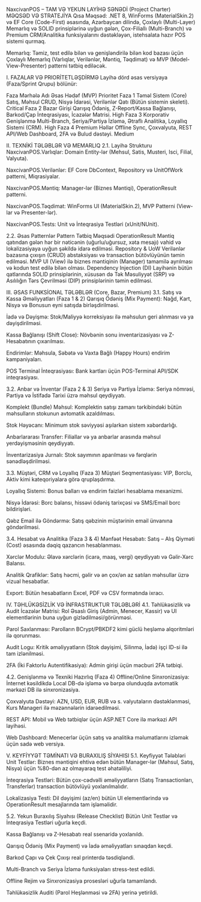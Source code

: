 NaxcivanPOS – TAM VƏ YEKUN LAYİHƏ SƏNƏDİ (Project Charter)
MƏQSƏD VƏ STRATEJİYA
Qısa Məqsəd: .NET 8, WinForms (MaterialSkin.2) və EF Core (Code-First) əsasında, Azərbaycan dilində, Çoxlaylı (Multi-Layer) Memarlıq və SOLID prinsiplərinə uyğun gələn, Çox-Filiallı (Multi-Branch) və Premium CRM/Analitika funksiyalarını dəstəkləyən, istehsalata hazır POS sistemi qurmaq.

Memarlıq: Təmiz, test edilə bilən və genişləndirilə bilən kod bazası üçün Çoxlaylı Memarlıq (Varlıqlar, Verilənlər, Məntiq, Təqdimat) və MVP (Model-View-Presenter) patterni tətbiq ediləcək.

I. FAZALAR VƏ PRIORİTETLƏŞDİRMƏ
Layihə dörd əsas versiyaya (Faza/Sprint Qrupu) bölünür:

Faza	Mərhələ Adı	Əsas Hədəf (MVP)	Prioritet
Faza 1	Təməl Sistem (Core)	Satış, Məhsul CRUD, Nisyə İdarəsi, Verilənlər Qatı (Bütün sistemin skeleti).	Critical
Faza 2	Bazar Girişi	Qarışıq Ödəniş, Z-Report/Kassa Bağlanışı, Barkod/Çap İnteqrasiyası, İcazələr Matrisi.	High
Faza 3	Korporativ Genişlənmə	Multi-Branch, Seriya/Partiya İzləmə, Ətraflı Analitika, Loyallıq Sistemi (CRM).	High
Faza 4	Premium Həllər	Offline Sync, Çoxvalyuta, REST API/Web Dashboard, 2FA və Bulud dəstəyi.	Medium


II. TEXNİKİ TƏLƏBLƏR VƏ MEMARLIQ
2.1. Layihə Strukturu
NaxcivanPOS.Varlıqlar: Domain Entity-lər (Mehsul, Satis, Musteri, Isci, Filial, Valyuta).

NaxcivanPOS.Verilənlər: EF Core DbContext, Repository və UnitOfWork patterni, Miqrasiyalar.

NaxcivanPOS.Məntiq: Manager-lər (Biznes Məntiqi), OperationResult<T> patterni.

NaxcivanPOS.Təqdimat: WinForms UI (MaterialSkin.2), MVP Patterni (View-lar və Presenter-lər).

NaxcivanPOS.Tests: Unit və İnteqrasiya Testləri (xUnit/NUnit).

2.2. Əsas Patternlər
Pattern	Tətbiq Məqsədi
OperationResult<T>	Məntiq qatından gələn hər bir nəticənin (uğurlu/uğursuz, xəta mesajı) vahid və lokalizasiyaya uyğun şəkildə idarə edilməsi.
Repository & UoW	Verilənlər bazasına çıxışın (CRUD) abstaksiyası və transaction bütövlüyünün təmin edilməsi.
MVP	UI (View) ilə biznes məntiqinin (Manager) tamamilə ayrılması və kodun test edilə bilən olması.
Dependency Injection (DI)	Layihənin bütün qatlarında SOLID prinsiplərinin, xüsusən də Tək Məsuliyyət (SRP) və Asılılığın Tərs Çevrilməsi (DIP) prinsiplərinin təmin edilməsi.


III. ƏSAS FUNKSİONAL TƏLƏBLƏR (Core, Bazar, Premium)
3.1. Satış və Kassa Əməliyyatları (Faza 1 & 2)
Qarışıq Ödəniş (Mix Payment): Nağd, Kart, Nisyə və Bonusun eyni satışda birləşdirilməsi.

İadə və Dəyişmə: Stok/Maliyyə korreksiyası ilə məhsulun geri alınması və ya dəyişdirilməsi.

Kassa Bağlanışı (Shift Close): Növbənin sonu inventarizasiyası və Z-Hesabatının çıxarılması.

Endirimlər: Məhsula, Səbətə və Vaxta Bağlı (Happy Hours) endirim kampaniyaları.

POS Terminal İnteqrasiyası: Bank kartları üçün POS-Terminal API/SDK inteqrasiyası.

3.2. Anbar və İnventar (Faza 2 & 3)
Seriya və Partiya İzləmə: Seriya nömrəsi, Partiya və İstifadə Tarixi üzrə məhsul qeydiyyatı.

Komplekt (Bundle) Məhsul: Komplektin satışı zamanı tərkibindəki bütün məhsulların stokunun avtomatik azaldılması.

Stok Həyəcanı: Minimum stok səviyyəsi aşılarkən sistem xəbərdarlığı.

Anbarlararası Transfer: Filiallar və ya anbarlar arasında məhsul yerdəyişməsinin qeydiyyatı.

İnventarizasiya Jurnalı: Stok sayımının aparılması və fərqlərin sənədləşdirilməsi.

3.3. Müştəri, CRM və Loyallıq (Faza 3)
Müştəri Seqmentasiyası: VIP, Borclu, Aktiv kimi kateqoriyalara görə qruplaşdırma.

Loyallıq Sistemi: Bonus balları və endirim faizləri hesablama mexanizmi.

Nisyə İdarəsi: Borc balansı, hissəvi ödəniş tarixçəsi və SMS/Email borc bildirişləri.

Qəbz Email ilə Göndərmə: Satış qəbzinin müştərinin email ünvanına göndərilməsi.

3.4. Hesabat və Analitika (Faza 3 & 4)
Mənfəət Hesabatı: Satış – Alış Qiyməti (Cost) əsasında dəqiq qazancın hesablanması.

Xərclər Modulu: Əlavə xərclərin (icarə, maaş, vergi) qeydiyyatı və Gəlir-Xərc Balansı.

Analitik Qrafiklər: Satış həcmi, gəlir və ən çox/ən az satılan məhsullar üzrə vizual hesabatlar.

Export: Bütün hesabatların Excel, PDF və CSV formatında ixracı.

IV. TƏHLÜKƏSİZLİK VƏ İNFRASTRUKTUR TƏLƏBLƏRİ
4.1. Təhlükəsizlik və Audit
İcazələr Matrisi: Rol Əsaslı Giriş (Admin, Menecer, Kassir) və UI elementlərinin buna uyğun gizlədilməsi/görünməsi.

Parol Saxlanması: Parolların BCrypt/PBKDF2 kimi güclü heşləmə alqoritmləri ilə qorunması.

Audit Logu: Kritik əməliyyatların (Stok dəyişimi, Silinmə, İadə) işçi ID-si ilə tam izlənilməsi.

2FA (İki Faktorlu Autentifikasiya): Admin girişi üçün məcburi 2FA tətbiqi.

4.2. Genişlənmə və Texniki Hazırlıq (Faza 4)
Offline/Online Sinxronizasiya: İnternet kəsildikdə Local DB-də işləmə və bərpa olunduqda avtomatik mərkəzi DB ilə sinxronizasiya.

Çoxvalyuta Dəstəyi: AZN, USD, EUR, RUB və s. valyutaların dəstəklənməsi, Kurs Manageri ilə məzənnələrin idarəedilməsi.

REST API: Mobil və Web tətbiqlər üçün ASP.NET Core ilə mərkəzi API layihəsi.

Web Dashboard: Menecerlər üçün satış və analitika məlumatlarını izləmək üçün sadə web versiya.

V. KEYFİYYƏT TƏMİNATI VƏ BURAXILIŞ SİYAHISI
5.1. Keyfiyyət Tələbləri
Unit Testlər: Biznes məntiqini ehtiva edən bütün Manager-lər (Məhsul, Satış, Nisyə) üçün %80-dən az olmayaraq test əhatəliliyi.

İnteqrasiya Testləri: Bütün çox-cədvəlli əməliyyatların (Satış Transactionları, Transferlər) transaction bütövlüyü yoxlanılmalıdır.

Lokalizasiya Testi: Dil dəyişimi (az/en) bütün UI elementlərində və OperationResult mesajlarında tam işləməlidir.

5.2. Yekun Buraxılış Siyahısı (Release Checklist)
Bütün Unit Testlər və İnteqrasiya Testləri uğurla keçdi.

Kassa Bağlanışı və Z-Hesabatı real ssenaridə yoxlanıldı.

Qarışıq Ödəniş (Mix Payment) və İadə əməliyyatları sınaqdan keçdi.

Barkod Çapı və Çek Çıxışı real printerdə təsdiqləndi.

Multi-Branch və Seriya İzləmə funksiyaları stress-test edildi.

Offline Rejim və Sinxronizasiya prosesləri uğurla tamamlandı.

Təhlükəsizlik Auditi (Parol Heşlənməsi və 2FA) yerinə yetirildi.